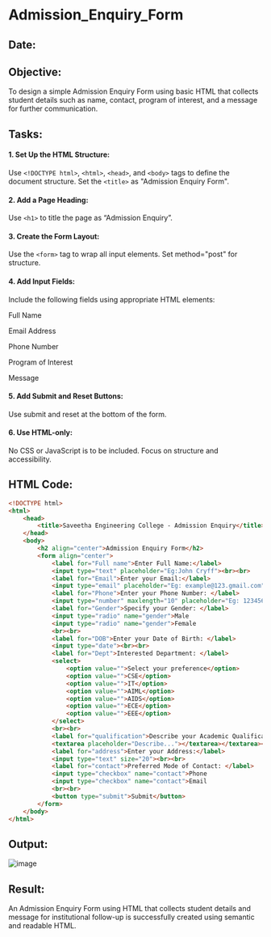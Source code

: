 # Admission_Enquiry_Form
## Date:

## Objective:
To design a simple Admission Enquiry Form using basic HTML that collects student details such as name, contact, program of interest, and a message for further communication.

## Tasks:
#### 1. Set Up the HTML Structure:
Use ```<!DOCTYPE html>```, ```<html>```, ```<head>```, and ```<body>``` tags to define the document structure.
Set the ```<title>``` as "Admission Enquiry Form".

#### 2. Add a Page Heading:
Use ```<h1>``` to title the page as “Admission Enquiry”.

#### 3. Create the Form Layout:
Use the ```<form>``` tag to wrap all input elements. Set method="post" for structure.

#### 4. Add Input Fields:
Include the following fields using appropriate HTML elements:

Full Name

Email Address

Phone Number 

Program of Interest 

Message

#### 5. Add Submit and Reset Buttons:
Use submit and reset at the bottom of the form.

#### 6. Use HTML-only:
No CSS or JavaScript is to be included. Focus on structure and accessibility.

## HTML Code:
```html
<!DOCTYPE html>
<html>
    <head>
        <title>Saveetha Engineering College - Admission Enquiry</title>
    </head>
    <body>
        <h2 align="center">Admission Enquiry Form</h2>
        <form align="center">
            <label for="Full name">Enter Full Name:</label>
            <input type="text" placeholder="Eg:John Cryff"><br><br>
            <label for="Email">Enter your Email:</label>
            <input type="email" placeholder="Eg: example@123.gmail.com" size="23"><br><br>
            <label for="Phone">Enter your Phone Number: </label>
            <input type="number" maxlength="10" placeholder="Eg: 1234567890"><br><br>
            <label for="Gender">Specify your Gender: </label>
            <input type="radio" name="gender">Male
            <input type="radio" name="gender">Female
            <br><br>
            <label for="DOB">Enter your Date of Birth: </label>
            <input type="date"><br><br>
            <label for="Dept">Interested Department: </label>
            <select>
                <option value="">Select your preference</option>
                <option value="">CSE</option>
                <option value="">IT</option>
                <option value="">AIML</option>
                <option value="">AIDS</option>
                <option value="">ECE</option>
                <option value="">EEE</option>
            </select>
            <br><br>
            <label for="qualification">Describe your Academic Qualification:</label><br>
            <textarea placeholder="Describe..."></textarea></textarea><br><br>
            <label for="address">Enter your Address:</label>
            <input type="text" size="20"><br><br>
            <label for="contact">Preferred Mode of Contact: </label>
            <input type="checkbox" name="contact">Phone
            <input type="checkbox" name="contact">Email
            <br><br>
            <button type="submit">Submit</button>
        </form>
    </body>
</html>
```
## Output:
![image](https://github.com/user-attachments/assets/757627eb-97c5-4ec0-a265-59aea879b511)

## Result:
An Admission Enquiry Form using HTML that collects student details and message for institutional follow-up is successfully created using semantic and readable HTML.
